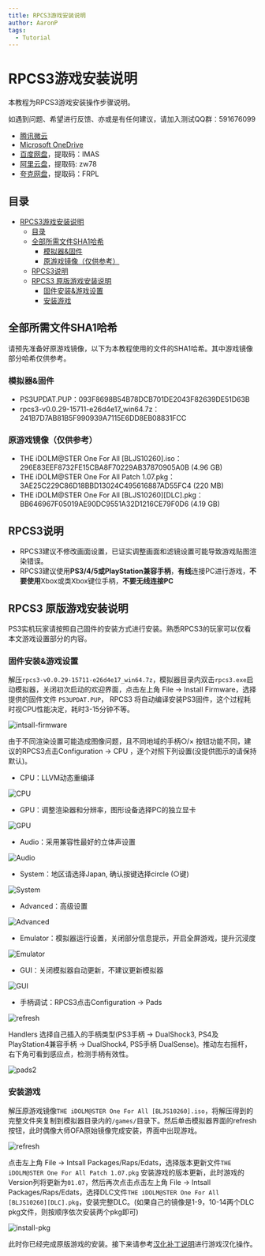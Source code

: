 ```yaml
---
title: RPCS3游戏安装说明
author: AaronP
tags:
  - Tutorial
---
```


# RPCS3游戏安装说明

本教程为RPCS3游戏安装操作步骤说明。

如遇到问题、希望进行反馈、亦或是有任何建议，请加入测试QQ群：591676099

- [腾讯微云](https://share.weiyun.com/SDJaXOmH)
- [Microsoft OneDrive](https://1drv.ms/f/c/609ba33715b5b78e/Ek0mSasszjpJkMTBmgv7R4gBTvyAE5oGk39QxuoLxoYLpA?e=FLi6mN)
- [百度网盘](https://pan.baidu.com/s/1O-SiG6eQWhkmApB9n9kZ3w?pwd=IMAS)，提取码：IMAS
- [阿里云盘](https://www.alipan.com/s/9BxwWct4btg)，提取码: zw78
- [夸克网盘](https://pan.quark.cn/s/3f98c3a721fd?pwd=FRPL)，提取码：FRPL

## 目录

- [RPCS3游戏安装说明](#rpcs3%E6%B8%B8%E6%88%8F%E5%AE%89%E8%A3%85%E8%AF%B4%E6%98%8E)
  - [目录](#%E7%9B%AE%E5%BD%95)
  - [全部所需文件SHA1哈希](#%E5%85%A8%E9%83%A8%E6%89%80%E9%9C%80%E6%96%87%E4%BB%B6sha1%E5%93%88%E5%B8%8C)
    - [模拟器&固件](#%E6%A8%A1%E6%8B%9F%E5%99%A8%E5%9B%BA%E4%BB%B6)
    - [原游戏镜像（仅供参考）](#%E5%8E%9F%E6%B8%B8%E6%88%8F%E9%95%9C%E5%83%8F%E4%BB%85%E4%BE%9B%E5%8F%82%E8%80%83)
  - [RPCS3说明](#rpcs3%E8%AF%B4%E6%98%8E)
  - [RPCS3 原版游戏安装说明](#rpcs3-%E5%8E%9F%E7%89%88%E6%B8%B8%E6%88%8F%E5%AE%89%E8%A3%85%E8%AF%B4%E6%98%8E)
    - [固件安装&游戏设置](#%E5%9B%BA%E4%BB%B6%E5%AE%89%E8%A3%85%E6%B8%B8%E6%88%8F%E8%AE%BE%E7%BD%AE)
    - [安装游戏](#%E5%AE%89%E8%A3%85%E6%B8%B8%E6%88%8F)


## 全部所需文件SHA1哈希

请预先准备好原游戏镜像，以下为本教程使用的文件的SHA1哈希。其中游戏镜像部分哈希仅供参考。

### 模拟器&固件

- PS3UPDAT.PUP：093F8698B54B78DCB701DE2043F82639DE51D63B
- rpcs3-v0.0.29-15711-e26d4e17_win64.7z：241B7D7AB81B5F990939A7115E6DD8EB08831FCC

### 原游戏镜像（仅供参考）

- THE iDOLM@STER One For All [BLJS10260].iso：296E83EEF8732FE15CBA8F70229AB37870905A0B (4.96 GB)
- THE iDOLM@STER One For All Patch 1.07.pkg：3AE25C229C86D18BBD13024C495616887AD55FC4 (220 MB)
- THE iDOLM@STER One For All [BLJS10260][DLC].pkg：BB646967F05019AE90DC9551A32D1216CE79F0D6 (4.19 GB)


## RPCS3说明

- RPCS3建议不修改画面设置，已证实调整画面和滤镜设置可能导致游戏贴图渲染错误。
- RPCS3建议使用**PS3/4/5或PlayStation兼容手柄**，**有线**连接PC进行游戏，**不要使用**Xbox或类Xbox键位手柄，**不要无线连接PC**



## RPCS3 原版游戏安装说明

PS3实机玩家请按照自己固件的安装方式进行安装。熟悉RPCS3的玩家可以仅看本文游戏设置部分的内容。

### 固件安装&游戏设置

解压`rpcs3-v0.0.29-15711-e26d4e17_win64.7z`，模拟器目录内双击`rpcs3.exe`启动模拟器，关闭初次启动的欢迎界面，点击左上角 File -> Install Firmware，选择提供的固件文件 `PS3UPDAT.PUP`， RPCS3 将自动编译安装PS3固件，这个过程耗时视CPU性能决定，耗时3-15分钟不等。

![intsall-firmware](/images/intsall-firmware.jpg)


由于不同渲染设置可能造成图像问题，且不同地域的手柄○/× 按钮功能不同，建议的RPCS3点击Configuration -> CPU ，逐个对照下列设置(没提供图示的请保持默认)。

- CPU：LLVM动态重编译

![CPU](/images/CPU.jpg)

- GPU：调整渲染器和分辨率，图形设备选择PC的独立显卡

![GPU](/images/GPU.jpg)

- Audio：采用兼容性最好的立体声设置

![Audio](/images/Audio.jpg)

- System：地区请选择Japan, 确认按键选择circle (○键)

![System](/images/System.jpg)

- Advanced：高级设置

![Advanced](/images/Advanced.jpg)

- Emulator：模拟器运行设置，关闭部分信息提示，开启全屏游戏，提升沉浸度

![Emulator](/images/Emulator.jpg)

- GUI：关闭模拟器自动更新，不建议更新模拟器

![GUI](/images/GUI.jpg)

- 手柄调试：RPCS3点击Configuration -> Pads

![refresh](/images/pads1.png)

Handlers 选择自己插入的手柄类型(PS3手柄 -> DualShock3, PS4及PlayStation4兼容手柄 -> DualShock4, PS5手柄 DualSense)。推动左右摇杆，右下角可看到感应点，检测手柄有效性。

![pads2](/images/pads2.jpg)


### 安装游戏


解压原游戏镜像`THE iDOLM@STER One For All [BLJS10260].iso`，将解压得到的完整文件夹复制到模拟器目录内的`/games/`目录下。然后单击模拟器界面的refresh按钮，此时偶像大师OFA原始镜像完成安装，界面中出现游戏。

![refresh](/images/refresh.jpg)


点击左上角 File -> Intsall Packages/Raps/Edats，选择版本更新文件`THE iDOLM@STER One For All Patch 1.07.pkg` 安装游戏的版本更新，此时游戏的Version列将更新为`01.07`，然后再次点击点击左上角 File -> Intsall Packages/Raps/Edats，选择DLC文件`THE iDOLM@STER One For All [BLJS10260][DLC].pkg`，安装完整DLC。(如果自己的镜像是1-9，10-14两个DLC pkg文件，则按顺序依次安装两个pkg即可)

![install-pkg](/images/install-pkg.jpg)


此时你已经完成原版游戏的安装。接下来请参考[汉化补丁说明](https://imas-ofa.com/2023/12/12/PatchTutorial.html)进行游戏汉化操作。
